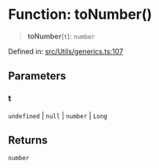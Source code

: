 # Function: toNumber()

> **toNumber**(`t`): `number`

Defined in: [src/Utils/generics.ts:107](https://github.com/Fokusdotid/Baileys/blob/982cc5b3c62bfc7b56d2f8f8427b6c1a2dda856f/src/Utils/generics.ts#L107)

## Parameters

### t

`undefined` | `null` | `number` | `Long`

## Returns

`number`

